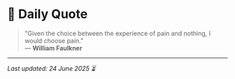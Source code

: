 # 📜 Daily Quote

> "Given the choice between the experience of pain and nothing, I would choose pain."  
> — **William Faulkner**

---

_Last updated: 24 June 2025 ⏳_
